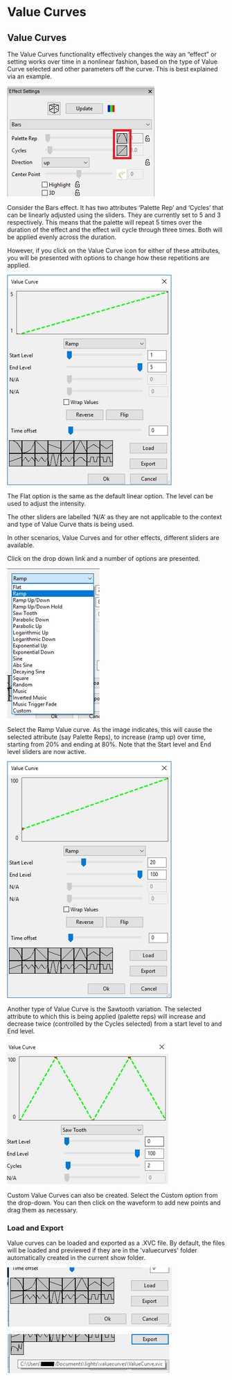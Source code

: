 # Value Curves

## Value Curves

The Value Curves functionality effectively changes the way an “effect” or setting works over time in a nonlinear fashion, based on the type of Value Curve selected and other parameters off the curve. This is best explained via an example.

![](<../../.gitbook/assets/image (72) (1).png>)

Consider the Bars effect. It has two attributes ‘Palette Rep’ and ‘Cycles’ that can be linearly adjusted using the sliders. They are currently set to 5 and 3 respectively. This means that the palette will repeat 5 times over the duration of the effect and the effect will cycle through three times. Both will be applied evenly across the duration.

However, if you click on the Value Curve icon for either of these attributes, you will be presented with options to change how these repetitions are applied.

![Value Curve Dialog](<../../.gitbook/assets/image (719).png>)

The Flat option is the same as the default linear option. The level can be used to adjust the intensity.

The other sliders are labelled ‘N/A’ as they are not applicable to the context and type of Value Curve thats is being used.

In other scenarios, Value Curves and for other effects, different sliders are available.

Click on the drop down link and a number of options are presented.

![Value Curve Types](<../../.gitbook/assets/image (279).png>)

Select the Ramp Value curve. As the image indicates, this will cause the selected attribute (say Palette Reps), to increase (ramp up) over time, starting from 20% and ending at 80%. Note that the Start level and End level sliders are now active.

![](<../../.gitbook/assets/image (203) (1).png>)

Another type of Value Curve is the Sawtooth variation. The selected attribute to which this is being applied (palette reps) will increase and decrease twice (controlled by the Cycles selected) from a start level to and End level.

![](<../../.gitbook/assets/image (748).png>)

Custom Value Curves can also be created. Select the Custom option from the drop-down. You can then click on the waveform to add new points and drag them as necessary.

### Load and Export

Value curves can be loaded and exported as a .XVC file. By default, the files will be loaded and previewed if they are in the 'valuecurves' folder automatically created in the current show folder.

![](<../../.gitbook/assets/image (250).png>)

![](<../../.gitbook/assets/image (808).png>)
